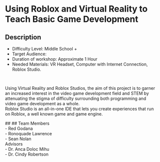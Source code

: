 # Using Roblox and Virtual Reality to Teach Basic Game Development
## Description
- Difficulty Level: Middle School + <br>
- Target Audience: <br>
- Duration of workshop: Approximate 1 Hour <br>
- Needed Materials: VR Headset, Computer with Internet Connection, Roblox Studio. <br>
<br>
<p>Using Virtual Reality and Roblox Studios, the aim of this project is to garner an increased interest in the video game development field and STEM by attenuating the stigma of difficulty surrounding both programming and video game development as a whole. <br> 
Roblox Studio is an all-in-one IDE that lets you create experiences that run on Roblox, a well known game and game engine.</p> ##
## Team
Members <br>
- Red Godana <br>
- Ronoquade Lawrence <br>
- Sean Nolan <br>
Advisors <br>
- Dr. Anca Doloc Mihu <br>
- Dr. Cindy Robertson <br>

